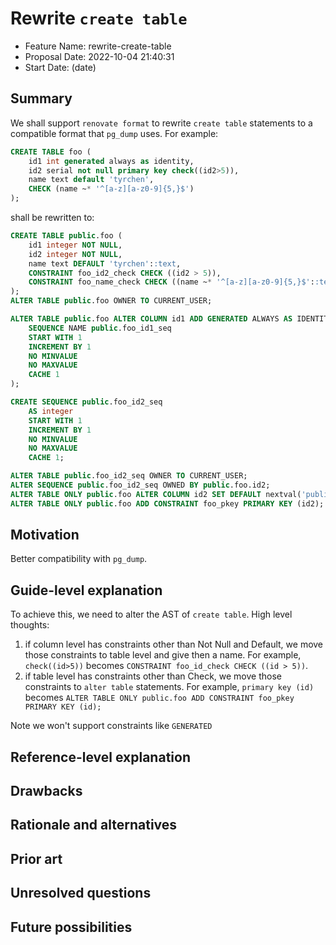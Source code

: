 # Rewrite `create table`

- Feature Name: rewrite-create-table
- Proposal Date: 2022-10-04 21:40:31
- Start Date: (date)

## Summary

We shall support `renovate format` to rewrite `create table` statements to a compatible format that `pg_dump` uses. For example:

```sql
CREATE TABLE foo (
    id1 int generated always as identity,
    id2 serial not null primary key check((id2>5)),
    name text default 'tyrchen',
    CHECK (name ~* '^[a-z][a-z0-9]{5,}$')
);
```

shall be rewritten to:

```sql
CREATE TABLE public.foo (
    id1 integer NOT NULL,
    id2 integer NOT NULL,
    name text DEFAULT 'tyrchen'::text,
    CONSTRAINT foo_id2_check CHECK ((id2 > 5)),
    CONSTRAINT foo_name_check CHECK ((name ~* '^[a-z][a-z0-9]{5,}$'::text))
);
ALTER TABLE public.foo OWNER TO CURRENT_USER;

ALTER TABLE public.foo ALTER COLUMN id1 ADD GENERATED ALWAYS AS IDENTITY (
    SEQUENCE NAME public.foo_id1_seq
    START WITH 1
    INCREMENT BY 1
    NO MINVALUE
    NO MAXVALUE
    CACHE 1
);

CREATE SEQUENCE public.foo_id2_seq
    AS integer
    START WITH 1
    INCREMENT BY 1
    NO MINVALUE
    NO MAXVALUE
    CACHE 1;

ALTER TABLE public.foo_id2_seq OWNER TO CURRENT_USER;
ALTER SEQUENCE public.foo_id2_seq OWNED BY public.foo.id2;
ALTER TABLE ONLY public.foo ALTER COLUMN id2 SET DEFAULT nextval('public.foo_id2_seq'::regclass);
ALTER TABLE ONLY public.foo ADD CONSTRAINT foo_pkey PRIMARY KEY (id2);
```

## Motivation

Better compatibility with `pg_dump`.

## Guide-level explanation

To achieve this, we need to alter the AST of `create table`. High level thoughts:

1. if column level has constraints other than Not Null and Default, we move those constraints to table level and give then a name. For example, `check((id>5))` becomes `CONSTRAINT foo_id_check CHECK ((id > 5))`.
2. if table level has constraints other than Check, we move those constraints to `alter table` statements. For example, `primary key (id)` becomes `ALTER TABLE ONLY public.foo ADD CONSTRAINT foo_pkey PRIMARY KEY (id);`

Note we won't support constraints like `GENERATED`
## Reference-level explanation

## Drawbacks

## Rationale and alternatives

## Prior art

## Unresolved questions

## Future possibilities
